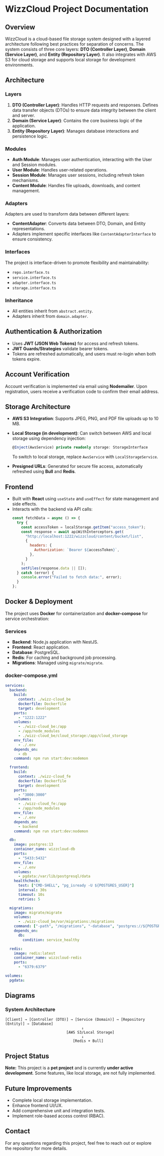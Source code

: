 # WizzCloud Project Documentation

## Overview

WizzCloud is a cloud-based file storage system designed with a layered architecture following best practices for separation of concerns. The system consists of three core layers: **DTO (Controller Layer)**, **Domain (Service Layer)**, and **Entity (Repository Layer)**. It also integrates with AWS S3 for cloud storage and supports local storage for development environments.

## Architecture

### Layers

1. **DTO (Controller Layer)**: Handles HTTP requests and responses. Defines data transfer objects (DTOs) to ensure data integrity between the client and server.
2. **Domain (Service Layer)**: Contains the core business logic of the application.
3. **Entity (Repository Layer)**: Manages database interactions and persistence logic.

### Modules

- **Auth Module**: Manages user authentication, interacting with the User and Session modules.
- **User Module**: Handles user-related operations.
- **Session Module**: Manages user sessions, including refresh token mechanisms.
- **Content Module**: Handles file uploads, downloads, and content management.

### Adapters

Adapters are used to transform data between different layers:

- **ContentAdapter**: Converts data between DTO, Domain, and Entity representations.
- Adapters implement specific interfaces like `ContentAdapterInterface` to ensure consistency.

### Interfaces

The project is interface-driven to promote flexibility and maintainability:

- `repo.interface.ts`
- `service.interface.ts`
- `adapter.interface.ts`
- `storage.interface.ts`

### Inheritance

- All entities inherit from `abstract.entity`.
- Adapters inherit from `domain.adapter`.

## Authentication & Authorization

- Uses **JWT (JSON Web Tokens)** for access and refresh tokens.
- **JWT Guards/Strategies** validate bearer tokens.
- Tokens are refreshed automatically, and users must re-login when both tokens expire.

## Account Verification

Account verification is implemented via email using **Nodemailer**. Upon registration, users receive a verification code to confirm their email address.

## Storage Architecture

- **AWS S3 Integration**: Supports JPEG, PNG, and PDF file uploads up to 10 MB.

- **Local Storage (in development)**: Can switch between AWS and local storage using dependency injection:

  ```typescript
  @Inject(AwsService) private readonly storage: StorageInterface
  ```

  To switch to local storage, replace `AwsService` with `LocalStorageService`.

- **Presigned URLs**: Generated for secure file access, automatically refreshed using **Bull** and **Redis**.

## Frontend

- Built with **React** using `useState` and `useEffect` for state management and side effects.
- Interacts with the backend via API calls:
  ```javascript
  const fetchData = async () => {
    try {
      const accessToken = localStorage.getItem("access_token");
      const response = await apiWithInterceptors.get(
        "http://localhost:1222/wizzcloud/content/bucket/list",
        {
          headers: {
            Authorization: `Bearer ${accessToken}`,
          },
        }
      );
      setFiles(response.data || []);
    } catch (error) {
      console.error("Failed to fetch data:", error);
    }
  };
  ```

## Docker & Deployment

The project uses **Docker** for containerization and **docker-compose** for service orchestration:

### Services

- **Backend**: Node.js application with NestJS.
- **Frontend**: React application.
- **Database**: PostgreSQL.
- **Redis**: For caching and background job processing.
- **Migrations**: Managed using `migrate/migrate`.

### docker-compose.yml

```yaml
services:
  backend:
    build:
      context: ./wizz-cloud_be
      dockerfile: Dockerfile
      target: development
    ports:
      - "1222:1222"
    volumes:
      - ./wizz-cloud_be:/app
      - /app/node_modules
      - ./wizz-cloud_be/cloud_storage:/app/cloud_storage
    env_file:
      - ./.env
    depends_on:
      - db
    command: npm run start:dev:nodemon

  frontend:
    build:
      context: ./wizz-cloud_fe
      dockerfile: Dockerfile
      target: development
    ports:
      - "3000:3000"
    volumes:
      - ./wizz-cloud_fe:/app
      - /app/node_modules
    env_file:
      - ./.env
    depends_on:
      - backend
    command: npm run start:dev:nodemon

  db:
    image: postgres:13
    container_name: wizzcloud-db
    ports:
      - "5433:5432"
    env_file:
      - ./.env
    volumes:
      - pgdata:/var/lib/postgresql/data
    healthcheck:
      test: ["CMD-SHELL", "pg_isready -U ${POSTGRES_USER}"]
      interval: 30s
      timeout: 10s
      retries: 5

  migrations:
    image: migrate/migrate
    volumes:
      - ./wizz-cloud_be/var/migrations:/migrations
    command: ["-path", "/migrations", "-database", "postgres://${POSTGRES_USER}:${POSTGRES_PASSWORD}@db:5432/${POSTGRES_DB}?sslmode=disable", "up"]
    depends_on:
      db:
        condition: service_healthy

  redis:
    image: redis:latest
    container_name: wizzcloud-redis
    ports:
      - "6379:6379"

volumes:
  pgdata:
```

## Diagrams

### System Architecture

```
[Client] → [Controller (DTO)] → [Service (Domain)] → [Repository (Entity)] → [Database]
                                   ↓
                            [AWS S3/Local Storage]
                                   ↓
                               [Redis + Bull]
```

## Project Status

**Note:** This project is a **pet project** and is currently **under active development**. Some features, like local storage, are not fully implemented.

## Future Improvements

- Complete local storage implementation.
- Enhance frontend UI/UX.
- Add comprehensive unit and integration tests.
- Implement role-based access control (RBAC).

## Contact

For any questions regarding this project, feel free to reach out or explore the repository for more details.

